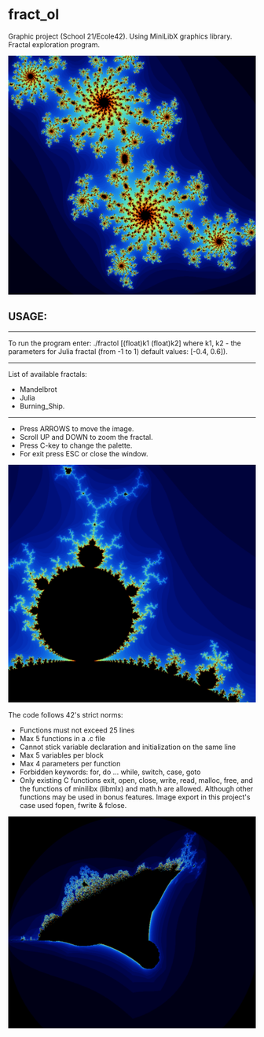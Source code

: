 # fract_ol
Graphic project (School 21/Ecole42). Using MiniLibX graphics library.
Fractal exploration program.

![Julia's fractal](https://github.com/kclassie/fract_ol/blob/main/img/Julia.png)

## USAGE:
______________________________________________
To run the program enter: ./fractol <name of fractal>[(float)k1 (float)k2]
where k1, k2 - the parameters for Julia fractal (from -1 to 1)
default values: [-0.4, 0.6]).
______________________________________________________
List of available fractals:
* Mandelbrot
* Julia
* Burning_Ship.
______________________________________________________
- Press ARROWS to move the image.
- Scroll UP and DOWN to zoom the fractal.
- Press C-key to change the palette.
- For exit press ESC or close the window.
  
![Mandelbrot's fractal](https://github.com/kclassie/fract_ol/blob/main/img/Mandelbrot.png)  

The code follows 42's strict norms:

- Functions must not exceed 25 lines
- Max 5 functions in a .c file
- Cannot stick variable declaration and initialization on the same line
- Max 5 variables per block
- Max 4 parameters per function
- Forbidden keywords: for, do ... while, switch, case, goto
- Only existing C functions exit, open, close, write, read, malloc, free, and the functions of minilibx (libmlx) and math.h are allowed. Although other functions may be used in bonus features. Image export in this project's case used fopen, fwrite & fclose.

![Fractal Burning Ship](https://github.com/kclassie/fract_ol/blob/main/img/Burning_Ship.png) 
  
